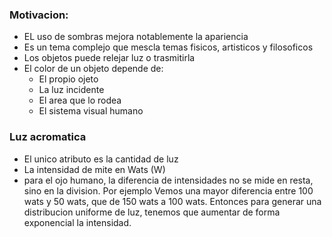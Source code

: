 ### Motivacion:
- EL uso de sombras mejora notablemente la apariencia
- Es un tema complejo que mescla temas fisicos, artisticos y filosoficos
- Los objetos puede relejar luz o trasmitirla
- El color de un objeto depende de:
	- El propio ojeto
	- La luz incidente
	- El area que lo rodea
	- El sistema visual humano 

### Luz acromatica
- El unico atributo es la cantidad de luz
- La intensidad de mite en Wats (W)
- para el ojo humano, la diferencia de intensidades no se mide en resta, sino en la division. Por ejemplo Vemos una mayor diferencia entre 100 wats y 50 wats, que de 150 wats a 100 wats. Entonces para generar una distribucion uniforme de luz, tenemos que aumentar de forma exponencial la intensidad. 

